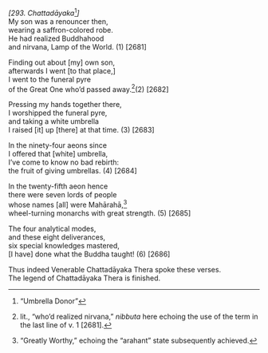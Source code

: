 *\[293. Chattadāyaka*[^1]*\]*  
My son was a renouncer then,  
wearing a saffron-colored robe.  
He had realized Buddhahood  
and nirvana, Lamp of the World. (1) \[2681\]

Finding out about \[my\] own son,  
afterwards I went \[to that place,\]  
I went to the funeral pyre  
of the Great One who’d passed away.[^2](2) \[2682\]

Pressing my hands together there,  
I worshipped the funeral pyre,  
and taking a white umbrella  
I raised \[it\] up \[there\] at that time. (3) \[2683\]

In the ninety-four aeons since  
I offered that \[white\] umbrella,  
I’ve come to know no bad rebirth:  
the fruit of giving umbrellas. (4) \[2684\]

In the twenty-fifth aeon hence  
there were seven lords of people  
whose names \[all\] were Mahārahā,[^3]  
wheel-turning monarchs with great strength. (5) \[2685\]

The four analytical modes,  
and these eight deliverances,  
six special knowledges mastered,  
\[I have\] done what the Buddha taught! (6) \[2686\]

Thus indeed Venerable Chattadāyaka Thera spoke these verses.  
The legend of Chattadāyaka Thera is finished.

[^1]: “Umbrella Donor”

[^2]: lit., “who’d realized nirvana,” *nibbuta* here echoing the use of the term in the last line of v. 1 \[2681\].

[^3]: “Greatly Worthy,” echoing the “arahant” state subsequently achieved.
